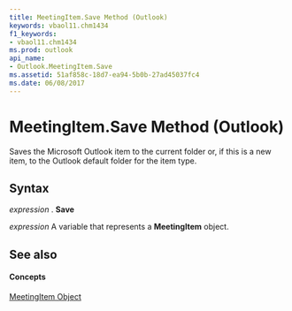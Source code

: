 ```yaml
---
title: MeetingItem.Save Method (Outlook)
keywords: vbaol11.chm1434
f1_keywords:
- vbaol11.chm1434
ms.prod: outlook
api_name:
- Outlook.MeetingItem.Save
ms.assetid: 51af858c-18d7-ea94-5b0b-27ad45037fc4
ms.date: 06/08/2017
---
```



# MeetingItem.Save Method (Outlook)

Saves the Microsoft Outlook item to the current folder or, if this is a new item, to the Outlook default folder for the item type.


## Syntax

 _expression_ . **Save**

 _expression_ A variable that represents a **MeetingItem** object.


## See also


#### Concepts


[MeetingItem Object](Outlook.MeetingItem.md)


